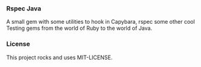 ### Rspec Java

A small gem with some utilities to hook in Capybara, rspec some other cool
Testing gems from the world of Ruby to the world of Java.

### License

This project rocks and uses MIT-LICENSE.
